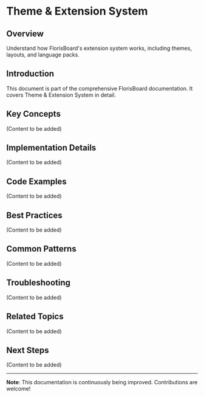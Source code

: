 # Theme & Extension System

## Overview

Understand how FlorisBoard's extension system works, including themes, layouts, and language packs.

## Introduction

This document is part of the comprehensive FlorisBoard documentation. It covers Theme & Extension System in detail.

## Key Concepts

(Content to be added)

## Implementation Details

(Content to be added)

## Code Examples

(Content to be added)

## Best Practices

(Content to be added)

## Common Patterns

(Content to be added)

## Troubleshooting

(Content to be added)

## Related Topics

(Content to be added)

## Next Steps

(Content to be added)

---

**Note**: This documentation is continuously being improved. Contributions are welcome!
